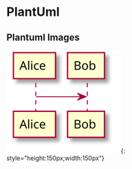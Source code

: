 # PlantUml

## Plantuml Images

![file](../diagrams/out/file.svg){: style="height:150px;width:150px"}